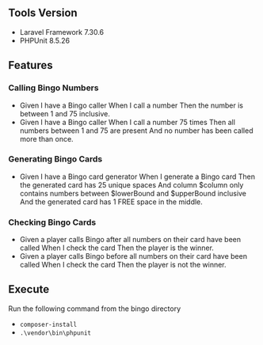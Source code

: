 ## Tools Version
- Laravel Framework 7.30.6
- PHPUnit 8.5.26

## Features

### Calling Bingo Numbers

- Given I have a Bingo caller When I call a number Then the number is between 1 and 75 inclusive.
- Given I have a Bingo caller When I call a number 75 times Then all numbers between 1 and 75 are present And no number has been called more than once.

### Generating Bingo Cards
- Given I have a Bingo card generator When I generate a Bingo card Then the generated card has 25 unique spaces And column $column only contains numbers between $lowerBound and $upperBound inclusive And the generated card has 1 FREE space in the middle.

### Checking Bingo Cards
- Given a player calls Bingo after all numbers on their card have been called When I check the card Then the player is the winner.
- Given a player calls Bingo before all numbers on their card have been called When I check the card Then the player is not the winner.

## Execute

Run the following command from the bingo directory
- `composer-install`
- `.\vendor\bin\phpunit`